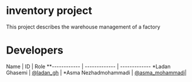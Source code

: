 <h1>inventory project</h1>

This project describes the warehouse management of a factory

# Developers
Name | ID | Role
**------------ | ------------- | -------------
*Ladan Ghasemi | [@ladan_gh](https://github.com/ladan-gh) |
*Asma Nezhadmohammadi | [@asma_mohammadi](https://github.com/asma-mohammadi)|


